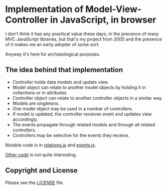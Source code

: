 # Implementation of Model-View-Controller in JavaScript, in browser

I don't think it has any practical value these days, in the precence of many MVC JavaScript libraries,
but that's my project from 2005 and the presence of it makes me an early adopter of some sort.

Anyway it's here for archaeological purposes.

## The idea behind that implementation

* Controller holds data models and update view.
* Model object can relate to another model objects by holding it in collections or in attributes.
* Controller object can relate to another controller objects in a similar way.
* Models are singletons.
* One model object may be used in a number of controllers.
* If model is updated, the controller receives event and updates view accordingly.
* The events propagate through related models and through all related controllers.
* Controllers may be selective for the events they receive.

Notable code is in
[relations.js](https://github.com/senotrusov/foam/blob/master/foam/foam_relations.js) and
[events.js](https://github.com/senotrusov/foam/blob/master/foam/foam_events.js).

[Other code](https://github.com/senotrusov/foam/tree/master/foam) is not quite interesting.


## Copyright and License

Please see the [LICENSE](LICENSE) file.
